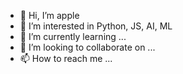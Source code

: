 - 👋 Hi, I’m apple
- 👀 I’m interested in Python, JS, AI, ML
- 🌱 I’m currently learning ...
- 💞️ I’m looking to collaborate on ...
- 📫 How to reach me ...

<!---
apple0110/apple0110 is a ✨ special ✨ repository because its `README.md` (this file) appears on your GitHub profile.
You can click the Preview link to take a look at your changes.
--->
